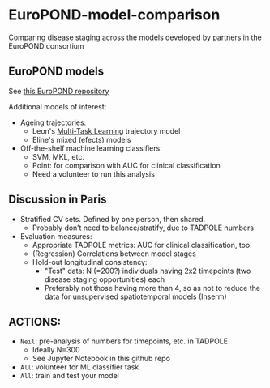 # EuroPOND-model-comparison
Comparing disease staging across the models developed by partners in the EuroPOND consortium

## EuroPOND models
See [this EuroPOND repository](https://github.com/EuroPOND/pond-analysis)

Additional models of interest:
- Ageing trajectories:
  - Leon's [Multi-Task Learning](https://github.com/LeonAksman/bayes-mtl-traj) trajectory model
  - Eline's mixed (efects) models
- Off-the-shelf machine learning classifiers:
  - SVM, MKL, etc.
  - Point: for comparison with AUC for clinical classification
  - Need a volunteer to run this analysis

## Discussion in Paris
- Stratified CV sets. Defined by one person, then shared.
  - Probably don’t need to balance/stratify, due to TADPOLE numbers
- Evaluation measures:
  - Appropriate TADPOLE metrics: AUC for clinical classification, too.
  - (Regression) Correlations between model stages
  - Hold-out longitudinal consistency:
    - "Test" data: N (=200?) individuals having 2x2 timepoints (two disease staging opportunities) each
    - Preferably not those having more than 4, so as not to reduce the data for unsupervised spatiotemporal models (Inserm)

## ACTIONS:
- `Neil`: pre-analysis of numbers for timepoints, etc. in TADPOLE
  - Ideally N=300
  - See Jupyter Notebook in this github repo
- `All`: volunteer for ML classifier task
- `All`: train and test your model

